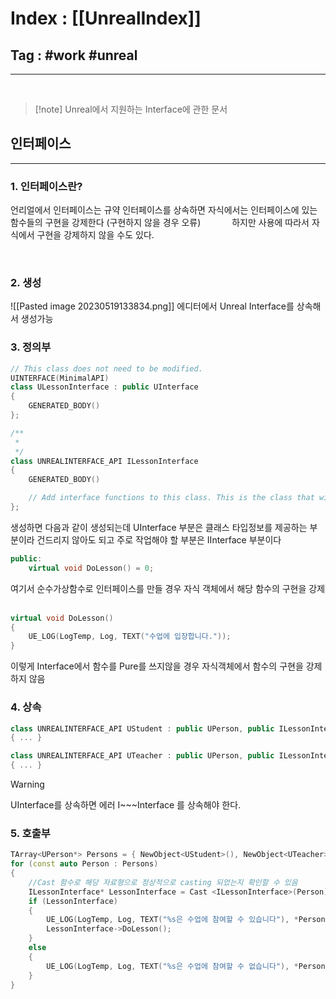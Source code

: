 # Index : [[UnrealIndex]]
## Tag : #work #unreal
---
   
> [!note] Unreal에서 지원하는 Interface에 관한 문서

## 인터페이스 
---
### 1. 인터페이스란?
언리얼에서 인터페이스는 규약
인터페이스를 상속하면 자식에서는 인터페이스에 있는 함수들의 구현을 강제한다
(구현하지 않을 경우 오류)
   
하지만 사용에 따라서 자식에서 구현을 강제하지 않을 수도 있다.

   
### 2. 생성
![[Pasted image 20230519133834.png]]
에디터에서 Unreal Interface를 상속해서 생성가능
   
### 3. 정의부
```cpp
// This class does not need to be modified.
UINTERFACE(MinimalAPI)
class ULessonInterface : public UInterface
{
	GENERATED_BODY()
};

/**
 * 
 */
class UNREALINTERFACE_API ILessonInterface
{
	GENERATED_BODY()

	// Add interface functions to this class. This is the class that will be inherited to implement this interface.
};
```
생성하면 다음과 같이 생성되는데 UInterface 부분은 클래스 타입정보를 제공하는 부분이라 건드리지 않아도 되고
주로 작업해야 할 부분은 IInterface 부분이다
   
```cpp
public:
	virtual void DoLesson() = 0;
```
여기서 순수가상함수로 인터페이스를 만들 경우 자식 객체에서 해당 함수의 구현을 강제
   
```cpp
virtual void DoLesson()
{
	UE_LOG(LogTemp, Log, TEXT("수업에 입장합니다."));
}
```
이렇게 Interface에서 함수를 Pure를 쓰지않을 경우 자식객체에서 함수의 구현을 강제하지 않음
   
   
### 4. 상속
```cpp
class UNREALINTERFACE_API UStudent : public UPerson, public ILessonInterface
{ ... }

class UNREALINTERFACE_API UTeacher : public UPerson, public ILessonInterface
{ ... }
```
> [!warning] 
> UInterface를 상속하면 에러
> I\~\~\~Interface 를 상속해야 한다.
   
   
### 5. 호출부
```cpp
TArray<UPerson*> Persons = { NewObject<UStudent>(), NewObject<UTeacher>(), NewObject<UStaff>() };
for (const auto Person : Persons)
{
	//Cast 함수로 해당 자료형으로 정상적으로 casting 되었는지 확인할 수 있음
	ILessonInterface* LessonInterface = Cast <ILessonInterface>(Person);
	if (LessonInterface)
	{
		UE_LOG(LogTemp, Log, TEXT("%s은 수업에 참여할 수 있습니다"), *Person->GetName());
		LessonInterface->DoLesson();
	}
	else
	{
		UE_LOG(LogTemp, Log, TEXT("%s은 수업에 참여할 수 없습니다"), *Person->GetName());
	}
}
```
